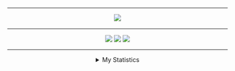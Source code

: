 <div align="center">
	<hr>
	<p>
		<img src="https://github-profile-trophy.vercel.app/?username=silvncr&theme=dracula&no-frame=true&column=-1">
	</p>
	<hr>
	<p>
		<img src="https://img.shields.io/github/stars/silvncr">
		<a href="https://wakatime.com/@580a86f3-d10f-4415-ac5c-b9a0b252a2fb"><img src="https://wakatime.com/badge/user/580a86f3-d10f-4415-ac5c-b9a0b252a2fb.svg"></a>
		<a href="https://github.com/silvncr/silvncr/actions/workflows/metrics.yml"><img src="https://github.com/silvncr/silvncr/actions/workflows/metrics.yml/badge.svg?branch=main"></a>
	</p>
	<hr>
	<details>
		<summary>My Statistics</summary>
		<hr>
		<p>
			<img src="https://github-readme-stats.vercel.app/api/top-langs?username=silvncr&show_icons=false&locale=en&layout=compact&theme=transparent&langs_count=10&count_private=true&hide=Jupyter%20Notebook,CSV,SQL,SVG">
		</p>
		<p>
			<img src="https://raw.githubusercontent.com/silvncr/silvncr/main/github-metrics.svg">
		</p>
		<hr>
	</details>
</div>
